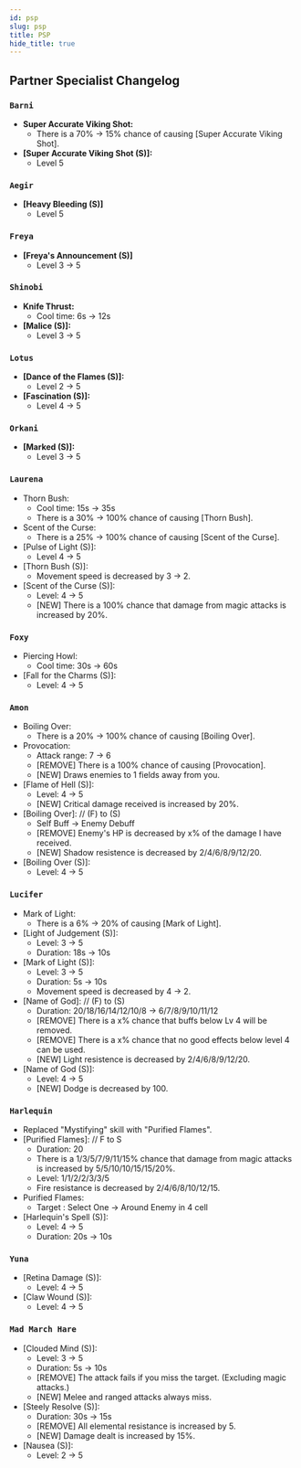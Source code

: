 ```yaml
---
id: psp
slug: psp
title: PSP
hide_title: true
---
```

## **Partner Specialist Changelog**

### ``Barni``
- **Super Accurate Viking Shot:**
  - There is a 70% -> 15% chance of causing [Super Accurate Viking Shot].
- **[Super Accurate Viking Shot (S)]:**
  - Level 5
### ``Aegir``
- **[Heavy Bleeding (S)]**
  - Level 5
### ``Freya``
- **[Freya's Announcement (S)]**
  - Level 3 -> 5
### ``Shinobi``
- **Knife Thrust:**
  - Cool time: 6s -> 12s
- **[Malice (S)]:**
  - Level 3 -> 5
### ``Lotus``
- **[Dance of the Flames (S)]:**
  - Level 2 -> 5
- **[Fascination (S)]:**
  - Level 4 -> 5
### ``Orkani``
- **[Marked (S)]:**
  - Level 3 -> 5
### ``Laurena``
- Thorn Bush:
  - Cool time: 15s -> 35s
  - There is a 30% -> 100% chance of causing [Thorn Bush].
- Scent of the Curse:
  - There is a 25% -> 100% chance of causing [Scent of the Curse].
- [Pulse of Light (S)]:
  - Level 4 -> 5
- [Thorn Bush (S)]:
  - Movement speed is decreased by 3 -> 2.
- [Scent of the Curse (S)]:
  - Level: 4 -> 5
  - [NEW] There is a 100% chance that damage from magic attacks is increased by 20%.
### ``Foxy``
- Piercing Howl:
  - Cool time: 30s -> 60s
- [Fall for the Charms (S)]:
  - Level: 4 -> 5
### ``Amon``
- Boiling Over:
  - There is a 20% -> 100% chance of causing [Boiling Over].
- Provocation:
  - Attack range: 7 -> 6
  - [REMOVE] There is a 100% chance of causing [Provocation].
  - [NEW] Draws enemies to 1 fields away from you.
- [Flame of Hell (S)]:
  - Level: 4 -> 5
  - [NEW] Critical damage received is increased by 20%.
- [Boiling Over]:  // (F) to (S)
  - Self Buff -> Enemy Debuff
  - [REMOVE] Enemy's HP is decreased by x% of the damage I have received.
  - [NEW] Shadow resistence is decreased by 2/4/6/8/9/12/20.
- [Boiling Over (S)]:
  - Level: 4 -> 5
### ``Lucifer``
- Mark of Light:
  - There is a 6% -> 20% of causing [Mark of Light].
- [Light of Judgement (S)]:
  - Level: 3 -> 5
  - Duration: 18s -> 10s
- [Mark of Light (S)]:
  - Level: 3 -> 5
  - Duration: 5s -> 10s
  - Movement speed is decreased by 4 -> 2.
- [Name of God]:  // (F) to (S)
  - Duration: 20/18/16/14/12/10/8 -> 6/7/8/9/10/11/12
  - [REMOVE] There is a x% chance that buffs below Lv 4 will be removed.
  - [REMOVE] There is a x% chance that no good effects below level 4 can be used.
  - [NEW] Light resistence is decreased by 2/4/6/8/9/12/20.
- [Name of God (S)]:
  - Level: 4 -> 5
  - [NEW] Dodge is decreased by 100.
### ``Harlequin``
- Replaced "Mystifying" skill with "Purified Flames".
- [Purified Flames]: // F to S
  - Duration: 20
  - There is a 1/3/5/7/9/11/15% chance that damage from magic attacks is increased by 5/5/10/10/15/15/20%.
  - Level: 1/1/2/2/3/3/5
  - Fire resistance is decreased by 2/4/6/8/10/12/15.
- Purified Flames:
  - Target : Select One -> Around Enemy in 4 cell
- [Harlequin's Spell (S)]:
  - Level: 4 -> 5
  - Duration: 20s -> 10s
### ``Yuna``
- [Retina Damage (S)]:
  - Level: 4 -> 5
- [Claw Wound (S)]:
  - Level: 4 -> 5
### ``Mad March Hare``
- [Clouded Mind (S)]:
  - Level: 3 -> 5
  - Duration: 5s -> 10s
  - [REMOVE] The attack fails if you miss the target. (Excluding magic attacks.)
  - [NEW] Melee and ranged attacks always miss.
- [Steely Resolve (S)]:
  - Duration: 30s -> 15s
  - [REMOVE] All elemental resistance is increased by 5.
  - [NEW] Damage dealt is increased by 15%.
- [Nausea (S)]:
  - Level: 2 -> 5

